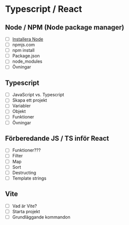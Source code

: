 # Typescript / React

## Node / NPM (Node package manager)

- [ ] [Installera Node](npm/install.html)
- [ ] npmjs.com
- [ ] npm install
- [ ] Package.json
- [ ] node_modules
- [ ] Övningar

## Typescript
- [ ] JavaScript vs. Typescript 
- [ ] Skapa ett projekt
- [ ] Variabler
- [ ] Objekt
- [ ] Funktioner
- [ ] Övningar

## Förberedande JS / TS inför React

- [ ] Funktioner???
- [ ] Filter
- [ ] Map
- [ ] Sort
- [ ] Destructing
- [ ] Template strings

## Vite

- [ ] Vad är Vite?
- [ ] Starta projekt
- [ ] Grundläggande kommandon